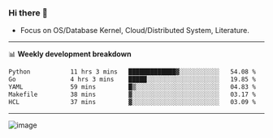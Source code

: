 ### Hi there 👋
<!-- * Daily Meditation via Leetcode/Competitive-Programming. -->
* Focus on OS/Database Kernel, Cloud/Distributed System, Literature.

-------

📊 **Weekly development breakdown**
<!--START_SECTION:waka-->

```txt
Python           11 hrs 3 mins   █████████████▓░░░░░░░░░░░   54.08 %
Go               4 hrs 3 mins    █████░░░░░░░░░░░░░░░░░░░░   19.85 %
YAML             59 mins         █▒░░░░░░░░░░░░░░░░░░░░░░░   04.83 %
Makefile         38 mins         ▓░░░░░░░░░░░░░░░░░░░░░░░░   03.17 %
HCL              37 mins         ▓░░░░░░░░░░░░░░░░░░░░░░░░   03.09 %
```

<!--END_SECTION:waka-->

-------

<!-- [![Leetcode Stats](https://leetcard.jacoblin.cool/hzhang413?font=Fira+Mono)](https://leetcode.com/fxrc) -->
![image](./cyberpunk-ghost-in-the-shell.gif)
<!--![image](./gis-archive.png)-->
